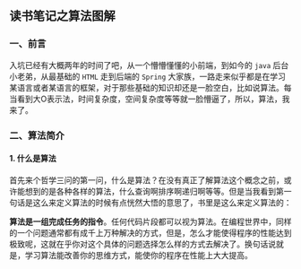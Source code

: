  

## 读书笔记之算法图解

### 一、前言

入坑已经有大概两年的时间了吧，从一个懵懵懂懂的小前端，到如今的 `java` 后台小老弟，从最基础的 `HTML` 走到后端的 `Spring` 大家族，一路走来似乎都是在学习某语言或者某语言的框架，对于那些基础的知识却还是一脸空白，比如说算法。每当看到大O表示法，时间复杂度，空间复杂度等等就一脸懵逼了，所以，算法，我来了。

### 二、算法简介

#### 1. 什么是算法

首先来个哲学三问的第一问，什么是算法？在没有真正了解算法这个概念之前，或许能想到的是各种各样的算法，什么查询啊排序啊递归啊等等。但是当我看到第一句话是这么来定义算法的时候有点恍然大悟的意思了，书里是这么来定义算法的：

**算法是一组完成任务的指令**。任何代码片段都可以视为算法。在编程世界中，同样的一个问题通常都有成千上万种解决的方式，但是，怎么才能使得程序的性能达到极致呢，这就在乎你对这个具体的问题选择怎么样的方式去解决了。换句话说就是，学习算法能改善你的思维方式，能使你的程序在性能上大大提高。